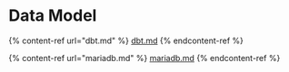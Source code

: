 # Data Model

{% content-ref url="dbt.md" %}
[dbt.md](dbt.md)
{% endcontent-ref %}

{% content-ref url="mariadb.md" %}
[mariadb.md](mariadb.md)
{% endcontent-ref %}


